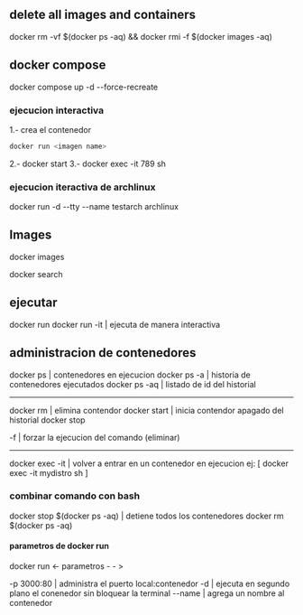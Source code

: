 

## delete all images and containers

docker rm -vf $(docker ps -aq) && docker rmi -f $(docker images -aq)


## docker compose

docker compose up -d --force-recreate



### ejecucion interactiva

1.- crea el contenedor 
```sh
docker run <imagen name>
```
2.- docker start <id>
3.- docker exec -it 789 sh




### ejecucion iteractiva de archlinux

docker run -d --tty --name testarch archlinux



## Images
docker images

docker search <imagen name>

## ejecutar

docker run <imagen name>
docker run -it <imagen> | ejecuta de manera interactiva

## administracion de contenedores
docker ps           | contenedores en ejecucion
docker ps -a        | historia de contenedores ejecutados 
docker ps -aq       | listado de id del historial

------
docker rm <id-contenedor>   | elimina contendor
docker start <id-contenedor> | inicia contendor apagado del historial
docker stop

-f | forzar la ejecucion del comando (eliminar)

--------
docker exec -it <id> <comand> | volver a entrar en un contenedor en ejecucion 
ej: [ docker exec -it mydistro sh ]

###  combinar comando con bash
docker stop $(docker ps -aq) | detiene todos los contenedores
docker rm $(docker ps -aq)


#### parametros de docker run
docker run <- parametros - - > <imagen> <comando>

-p 3000:80      | administra el puerto local:contenedor 
-d              | ejecuta en segundo plano el conenedor sin bloquear la terminal
--name          | agrega un nombre al contenedor




